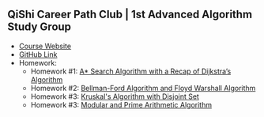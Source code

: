 ## QiShi Career Path Club | 1st Advanced Algorithm Study Group

* <a href="https://www.qishicpc.com/activities/profile/227/" target="_blank">Course Website</a>
* <a href="https://github.com/smartzdp/smartzdp.github.io/tree/master/qishicpc/aa001/" target="_blank">GitHub Link</a>
* Homework:
  * Homework #1: <a href="https://smartzdp.github.io/qishicpc/aa001/hw1.html" target="_blank">A* Search Algorithm with a Recap of Dijkstra’s Algorithm</a>
  * Homework #2: <a href="https://smartzdp.github.io/qishicpc/aa001/hw2.html" target="_blank">Bellman-Ford Algorithm and Floyd Warshall Algorithm</a>
  * Homework #3: <a href="https://smartzdp.github.io/qishicpc/aa001/hw3.html" target="_blank">Kruskal's Algorithm with Disjoint Set</a>
  * Homework #3: <a href="https://smartzdp.github.io/qishicpc/aa001/hw4.html" target="_blank">Modular and Prime Arithmetic Algorithm</a>
